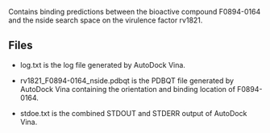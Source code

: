 Contains binding predictions between the bioactive compound F0894-0164 and the nside search space on the virulence factor rv1821.

## Files

- log.txt is the log file generated by AutoDock Vina.

- rv1821_F0894-0164_nside.pdbqt is the PDBQT file generated by AutoDock Vina containing the orientation and binding location of F0894-0164.

- stdoe.txt is the combined STDOUT and STDERR output of AutoDock Vina.

